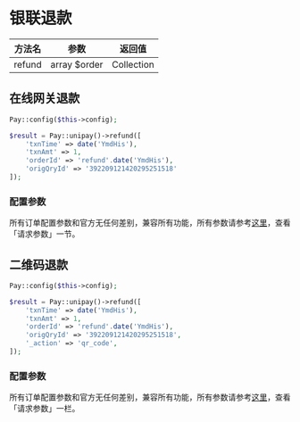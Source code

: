 # 银联退款

|  方法名   |      参数      |    返回值     |
|:------:|:------------:|:----------:|
| refund | array $order | Collection |

## 在线网关退款

```php
Pay::config($this->config);

$result = Pay::unipay()->refund([
    'txnTime' => date('YmdHis'),
    'txnAmt' => 1,
    'orderId' => 'refund'.date('YmdHis'),
    'origQryId' => '392209121420295251518'
]);
```

### 配置参数

所有订单配置参数和官方无任何差别，兼容所有功能，所有参数请参考[这里](https://open.unionpay.com/tjweb/acproduct/APIList?acpAPIId=756&apiservId=448&version=V2.2&bussType=0)，查看「请求参数」一节。

## 二维码退款

```php
Pay::config($this->config);

$result = Pay::unipay()->refund([
    'txnTime' => date('YmdHis'),
    'txnAmt' => 1,
    'orderId' => 'refund'.date('YmdHis'),
    'origQryId' => '392209121420295251518',
    '_action' => 'qr_code',
]);
```

### 配置参数

所有订单配置参数和官方无任何差别，兼容所有功能，所有参数请参考[这里](https://open.unionpay.com/tjweb/acproduct/APIList?acpAPIId=799&apiservId=468&version=V2.2&bussType=0)，查看「请求参数」一栏。

